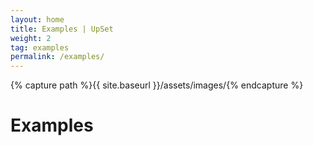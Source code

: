 ```yaml
---
layout: home
title: Examples | UpSet
weight: 2
tag: examples
permalink: /examples/
---
```


{% capture path %}{{ site.baseurl }}/assets/images/{% endcapture %}


# Examples




